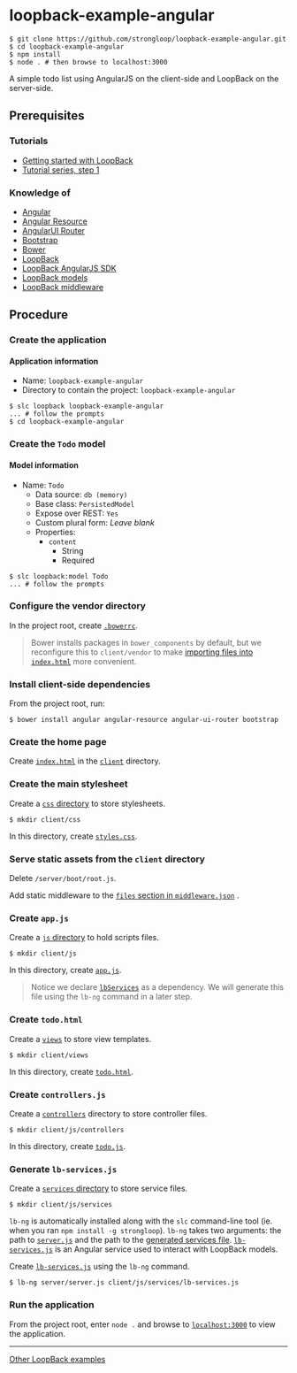 # loopback-example-angular

```
$ git clone https://github.com/strongloop/loopback-example-angular.git
$ cd loopback-example-angular
$ npm install
$ node . # then browse to localhost:3000
```

A simple todo list using AngularJS on the client-side and LoopBack on the
server-side.

## Prerequisites

### Tutorials

- [Getting started with LoopBack](https://github.com/strongloop/loopback-getting-started)
- [Tutorial series, step 1](https://github.com/strongloop/loopback-example#the-basics)

### Knowledge of

- [Angular](https://angularjs.org/)
- [Angular Resource](https://docs.angularjs.org/api/ngResource/service/$resource)
- [AngularUI Router](https://github.com/angular-ui/ui-router)
- [Bootstrap](http://getbootstrap.com/)
- [Bower](http://bower.io/)
- [LoopBack](http://loopback.io/)
- [LoopBack AngularJS SDK](http://docs.strongloop.com/display/LB/AngularJS+JavaScript+SDK)
- [LoopBack models](http://docs.strongloop.com/display/LB/Defining+models)
- [LoopBack middleware](http://docs.strongloop.com/display/LB/Defining+middleware)

## Procedure

### Create the application

#### Application information

- Name: `loopback-example-angular`
- Directory to contain the project: `loopback-example-angular`

```
$ slc loopback loopback-example-angular
... # follow the prompts
$ cd loopback-example-angular
```

### Create the `Todo` model

#### Model information

- Name: `Todo`
  - Data source: `db (memory)`
  - Base class: `PersistedModel`
  - Expose over REST: `Yes`
  - Custom plural form: *Leave blank*
  - Properties:
    - `content`
      - String
      - Required

```
$ slc loopback:model Todo
... # follow the prompts
```

### Configure the vendor directory

In the project root, create [`.bowerrc`](https://github.com/strongloop/loopback-example-angular/blob/master/.bowerrc).

>Bower installs packages in `bower_components` by default, but we reconfigure
this to `client/vendor` to make [importing files into `index.html`](https://github.com/strongloop/loopback-example-angular/blob/master/client/index.html#L33-L37)
more convenient.

### Install client-side dependencies

From the project root, run:

```
$ bower install angular angular-resource angular-ui-router bootstrap
```

### Create the home page

Create [`index.html`](https://github.com/strongloop/loopback-example-angular/blob/master/client/index.html) in the [`client`](https://github.com/strongloop/loopback-example-angular/blob/master/client) directory.

### Create the main stylesheet

Create a [`css` directory](https://github.com/strongloop/loopback-example-angular/blob/master/client/css) to store stylesheets.

```
$ mkdir client/css
```

In this directory, create [`styles.css`](https://github.com/strongloop/loopback-example-angular/blob/master/client/css/styles.css).

### Serve static assets from the `client` directory

Delete `/server/boot/root.js`.

Add static middleware to the [`files` section in `middleware.json`](https://github.com/strongloop/loopback-example-angular/blob/master/server/middleware.json#L23-L27)
.

### Create `app.js`

Create a [`js` directory](https://github.com/strongloop/loopback-example-angular/blob/master/client/js) to hold scripts files.

```
$ mkdir client/js
```

In this directory, create [`app.js`](https://github.com/strongloop/loopback-example-angular/blob/master/client/js/app.js).

>Notice we declare [`lbServices`](https://github.com/strongloop/loopback-example-angular/blob/master/client/js/app.js#L3) as a dependency. We
will generate this file using the `lb-ng` command in a later step.

### Create `todo.html`

Create a [`views`](https://github.com/strongloop/loopback-example-angular/blob/master/client/views) to store view templates.

```
$ mkdir client/views
```

In this directory, create [`todo.html`](https://github.com/strongloop/loopback-example-angular/blob/master/client/views/todo.html).

### Create `controllers.js`

Create a [`controllers`](https://github.com/strongloop/loopback-example-angular/blob/master/client/js/controllers) directory to store controller
files.

```
$ mkdir client/js/controllers
```

In this directory, create [`todo.js`](https://github.com/strongloop/loopback-example-angular/blob/master/client/js/controllers/todo.js).

### Generate `lb-services.js`

Create a [`services` directory](https://github.com/strongloop/loopback-example-angular/blob/master/client/js/services) to store service files.

```
$ mkdir client/js/services
```

`lb-ng` is automatically installed along with the `slc` command-line tool (ie.
when you ran `npm install -g strongloop`). `lb-ng` takes two arguments: the
path to [`server.js`](https://github.com/strongloop/loopback-example-angular/blob/master/server/server.js) and the path
to the [generated services file](https://github.com/strongloop/loopback-example-angular/blob/master/client/js/services/lb-services.js).
[`lb-services.js`](https://github.com/strongloop/loopback-example-angular/blob/master/client/js/services/lb-services.js) is an Angular service
used to interact with LoopBack models.

Create [`lb-services.js`](https://github.com/strongloop/loopback-example-angular/blob/master/client/js/services/lb-services.js) using the `lb-ng`
command.

```
$ lb-ng server/server.js client/js/services/lb-services.js
```

### Run the application

From the project root, enter `node .` and browse to [`localhost:3000`](http://localhost:3000)
to view the application.

---

[Other LoopBack examples](https://github.com/strongloop/loopback-example)
